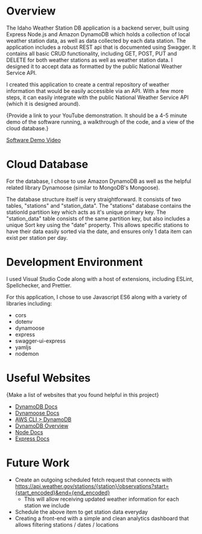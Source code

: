 # Overview

The Idaho Weather Station DB application is a backend server, built using Express Node.js and Amazon DynamoDB which holds a collection of local weather station data, as well as data collected by each data station. The application includes a robust REST api that is documented using Swagger. It contains all basic CRUD functionality, including GET, POST, PUT and DELETE for both weather stations as well as weather station data. I designed it to accept data as formatted by the public National Weather Service API.

I created this application to create a central repository of weather information that would be easily accessible via an API. With a few more steps, it can easily integrate with the public National Weather Service API (which it is designed around).

{Provide a link to your YouTube demonstration. It should be a 4-5 minute demo of the software running, a walkthrough of the code, and a view of the cloud database.}

[Software Demo Video](http://youtube.link.goes.here)

# Cloud Database

For the database, I chose to use Amazon DynamoDB as well as the helpful related library Dynamoose (similar to MongoDB's Mongoose).

The database structure itself is very straightforward. It consists of two tables, "stations" and "station_data". The "stations" database contains the stationId partition key which acts as it's unique primary key. The "station_data" table consists of the same partition key, but also includes a unique Sort key using the "date" property. This allows specific stations to have their data easily sorted via the date, and ensures only 1 data item can exist per station per day.

# Development Environment

I used Visual Studio Code along with a host of extensions, including ESLint, Spellchecker, and Prettier.

For this application, I chose to use Javascript ES6 along with a variety of libraries including:

- cors
- dotenv
- dynamoose
- express
- swagger-ui-express
- yamljs
- nodemon

# Useful Websites

{Make a list of websites that you found helpful in this project}

- [DynamoDB Docs](https://docs.aws.amazon.com/dynamodb/)
- [Dynamoose Docs](https://dynamoosejs.com/getting_started/Introduction)
- [AWS CLI > DynamoDB](https://www.youtube.com/watch?v=QoLlM5ax568)
- [DynamoDB Overview](https://www.youtube.com/watch?v=2k2GINpO308&t=1881s)
- [Node Docs](https://nodejs.org/docs/latest/api/)
- [Express Docs](https://expressjs.com/en/5x/api.html)

# Future Work

- Create an outgoing scheduled fetch request that connects with https://api.weather.gov/stations/{station}/observations?start={start_encoded}&end={end_encoded}
  - This will allow receiving updated weather information for each station we include
- Schedule the above item to get station data everyday
- Creating a front-end with a simple and clean analytics dashboard that allows filtering stations / dates / locations
